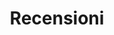 ---
title: Recensioni
tag: recensioni
image: /images/tags/recensioni.webp
exclude: true
description: Recensioni di attrezzatura da Padel
---